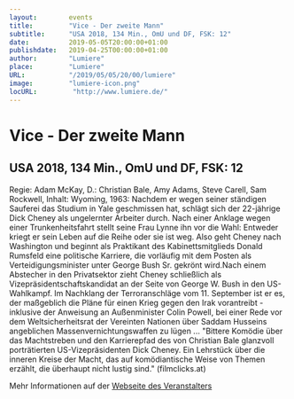 ```yaml
---
layout:        events
title:         "Vice - Der zweite Mann"
subtitle:      "USA 2018, 134 Min., OmU und DF, FSK: 12"
date:          2019-05-05T20:00:00+01:00
publishdate:   2019-04-25T00:00:00+01:00
author:        "Lumiere"
place:         "Lumiere"
URL:           "/2019/05/05/20/00/lumiere"
image:         "lumiere-icon.png"
locURL:         "http://www.lumiere.de/"
---
```


Vice - Der zweite Mann
===========

USA 2018, 134 Min., OmU und DF, FSK: 12
-----------

Regie: Adam McKay, D.: Christian Bale, Amy Adams, Steve Carell, Sam Rockwell, Inhalt: Wyoming, 1963: Nachdem er wegen seiner ständigen Sauferei das Studium in Yale geschmissen hat, schlägt sich der 22-jährige Dick Cheney  als ungelernter Arbeiter durch. Nach einer Anklage wegen einer Trunkenheitsfahrt stellt seine Frau Lynne ihn vor die Wahl: Entweder kriegt er sein Leben auf die Reihe oder sie ist weg. Also geht Cheney nach Washington und beginnt als Praktikant des Kabinettsmitglieds Donald Rumsfeld eine politische Karriere, die vorläufig mit dem Posten als Verteidigungsminister unter George Bush Sr. gekrönt wird.Nach einem Abstecher in den Privatsektor zieht Cheney schließlich als Vizepräsidentschaftskandidat an der Seite von George W. Bush in den US-Wahlkampf. Im Nachklang der Terroranschläge vom 11. September ist er es, der maßgeblich die Pläne für einen Krieg gegen den Irak vorantreibt - inklusive der Anweisung an Außenminister Colin Powell, bei einer Rede vor dem Weltsicherheitsrat der Vereinten Nationen über Saddam Husseins angeblichen Massenvernichtungswaffen zu lügen ... "Bittere Komödie über das Machtstreben und den Karrierepfad des von Christian Bale glanzvoll porträtierten US-Vizepräsidenten Dick Cheney. Ein Lehrstück über die inneren Kreise der Macht, das auf komödiantische Weise von Themen erzählt, die überhaupt nicht lustig sind." (filmclicks.at)

Mehr Informationen auf der [Webseite des Veranstalters](http://www.lumiere.de/19/05/vice.htm)
